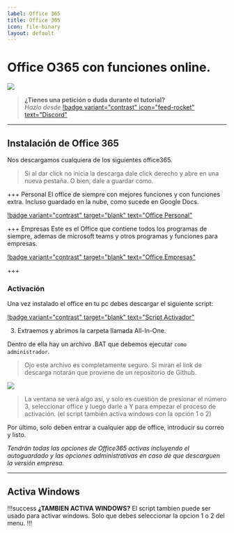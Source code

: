 ```yaml
---
label: Office 365
title: Office 365
icon: file-binary
layout: default
---
```


# Office O365 con funciones online.

![](https://i.postimg.cc/JzDxTvGw/Header-tutos-1.png)

> **¿Tienes una petición o duda durante el tutorial?**       
> *Hazlo desde* [!badge variant="contrast" icon="feed-rocket" text="Discord"](https://discord.gg/hVKeY3uEru) 

---

## Instalación de Office 365 

Nos descargamos cualquiera de los siguientes office365.

> Si al dar click no inicia la descarga dale click derecho y abre en una nueva pestaña. O bien, dale a guardar como.

+++ Personal
El office de siempre con mejores funciones y con funciones extra. Incluso guardado en la nube, como sucede en Google Docs.

[!badge variant="contrast" target="blank" text="Office Personal"](http://officecdn.microsoft.com/db/492350F6-3A01-4F97-B9C0-C7C6DDF67D60/media/en-US/O365ProPlusRetail.img)

+++ Empresas
Este es el Office que contiene todos los programas de siempre, ademas de microsoft teams y otros programas y funciones para empresas.

[!badge variant="contrast" target="blank" text="Office Empresas"](http://officecdn.microsoft.com/db/492350F6-3A01-4F97-B9C0-C7C6DDF67D60/media/en-US/O365BusinessRetail.img)

+++

### Activación

Una vez instalado el office en tu pc debes descargar el siguiente script:

[!badge variant="contrast" target="blank" text="Script Activador"](https://github.com/massgravel/Microsoft-Activation-Scripts/archive/refs/heads/master.zip)

3. Extraemos y abrimos la carpeta llamada All-In-One. 

Dentro de ella hay un archivo .BAT que debemos ejecutar `como administrador`.

> Ojo este archivo es completamente seguro. Si miran el link de descarga notarán que proviene de un repositorio de Github.

![](https://i.postimg.cc/7hXnwgdD/2023-05-23-19-11-03.png)

> La ventana se verá algo así, y solo es cuestión de presionar el número 3, seleccionar office y luego darle a Y para empezar el proceso de activación. (el script también activa windows con la opción 1 o 2)

Por último, solo deben entrar a cualquier app de office, introducir su correo y listo.

*Tendrán todas las opciones de Office365 activas incluyendo el autoguardado y las opciones administrativas en caso de que descarguen la versión empresa.*

---

## Activa Windows 

!!!success **¿TAMBIEN ACTIVA WINDOWS?**
El script tambien puede ser usado para activar windows.
Solo que debes seleccionar la opcion 1 o 2 del menu.
!!!